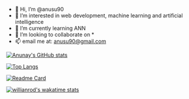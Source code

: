 - 👋 Hi, I’m @anusu90
- 👀 I’m interested in web development, machine learning and artificial intelligence
- 🌱 I’m currently learning ANN
- 💞️ I’m looking to collaborate on *
- 📫 email me at: anusu90@gmail.com

[![Anunay's GitHub stats](https://github-readme-stats.vercel.app/api?username=anusu90)](https://github.com/anusu90)

[![Top Langs](https://github-readme-stats.vercel.app/api/top-langs/?username=anusu90)](https://github.com/anusu90)

[![Readme Card](https://github-readme-stats.vercel.app/api/pin/?username=anusu90&repo=LEETCODE)](https://github.com/anusu90/LEETCODE)

[![willianrod's wakatime stats](https://github-readme-stats.vercel.app/api/wakatime?username=willianrod)](https://github.com/anuraghazra/github-readme-stats)


<!---
anusu90/anusu90 is a ✨ special ✨ repository because its `README.md` (this file) appears on your GitHub profile.
You can click the Preview link to take a look at your changes.
--->

